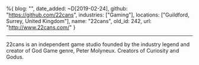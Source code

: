 %{
  blog: "",
  date_added: ~D[2019-02-24],
  github: "https://github.com/22cans",
  industries: ["Gaming"],
  locations: ["Guildford, Surrey, United Kingdom"],
  name: "22cans",
  old_id: 242,
  url: "http://www.22cans.com/"
}

---

22cans is an independent game studio founded by the industry legend and creator of God Game genre, Peter Molyneux. Creators of Curiosity and Godus.
